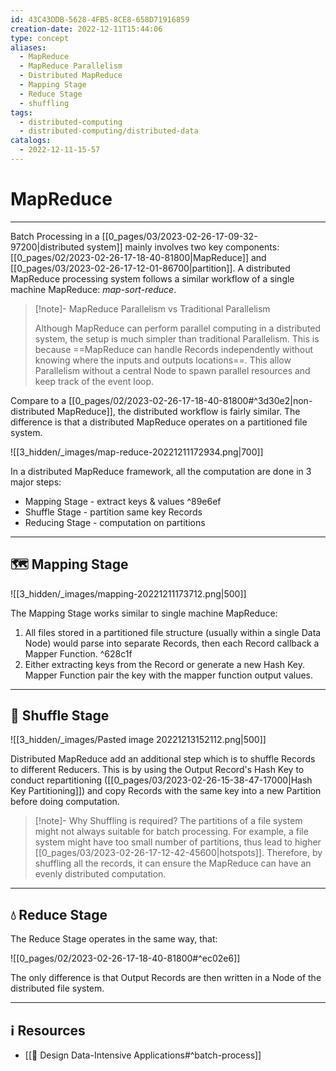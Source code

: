```yaml
---
id: 43C43DDB-5628-4FB5-8CE8-658D71916859
creation-date: 2022-12-11T15:44:06
type: concept
aliases:
  - MapReduce
  - MapReduce Parallelism
  - Distributed MapReduce
  - Mapping Stage
  - Reduce Stage
  - shuffling
tags:
  - distributed-computing
  - distributed-computing/distributed-data
catalogs:
  - 2022-12-11-15-57
---
```


# MapReduce   

---

   

Batch Processing in a [[0_pages/03/2023-02-26-17-09-32-97200|distributed system]] mainly involves two key components: [[0_pages/02/2023-02-26-17-18-40-81800|MapReduce]] and [[0_pages/03/2023-02-26-17-12-01-86700|partition]]. A distributed MapReduce processing system follows a similar workflow of a single machine MapReduce: *map-sort-reduce*.

> [!note]- MapReduce Parallelism vs Traditional Parallelism
> 
> Although MapReduce can perform parallel computing in a distributed system, the setup is much simpler than traditional Parallelism. This is because ==MapReduce can handle Records independently without knowing where the inputs and outputs locations==. This allow Parallelism without a central Node to spawn parallel resources and keep track of the event loop. 

Compare to a [[0_pages/02/2023-02-26-17-18-40-81800#^3d30e2|non-distributed MapReduce]], the distributed workflow is fairly similar. The difference is that a distributed MapReduce operates on a partitioned file system.

![[3_hidden/_images/map-reduce-20221211172934.png|700]]

In a distributed MapReduce framework, all the computation are done in 3 major steps: 
- Mapping Stage - extract keys & values ^89e6ef
- Shuffle Stage - partition same key Records
- Reducing Stage - computation on partitions

---
## 🗺️ Mapping Stage

![[3_hidden/_images/mapping-20221211173712.png|500]] 

The Mapping Stage works similar to single machine MapReduce: 
1. All files stored in a partitioned file structure (usually within a single Data Node) would parse into separate Records, then each Record callback a Mapper Function.  ^628c1f
2. Either extracting keys from the Record or generate a new Hash Key. Mapper Function pair the key with the mapper function output values.

--- 
## 🔀 Shuffle Stage

![[3_hidden/_images/Pasted image 20221213152112.png|500]] 

Distributed MapReduce add an additional step which is to shuffle Records to different Reducers. This is by using the Output Record's Hash Key to conduct repartitioning ([[0_pages/03/2023-02-26-15-38-47-17000|Hash Key Partitioning]]) and copy Records with the same key into a new Partition before doing computation. 

> [!note]- Why Shuffling is required?
> The partitions of a file system might not always suitable for batch processing. For example, a file system might have too small number of partitions, thus lead to higher [[0_pages/03/2023-02-26-17-12-42-45600|hotspots]]. Therefore, by shuffling all the records, it can ensure the MapReduce can have an evenly distributed computation.

---
## 💧 Reduce Stage

The Reduce Stage operates in the same way, that: 

![[0_pages/02/2023-02-26-17-18-40-81800#^ec02e6]]

The only difference is that Output Records are then written in a Node of the distributed file system.

---
## ℹ️ Resources
- [[📕 Design Data-Intensive Applications#^batch-process]]